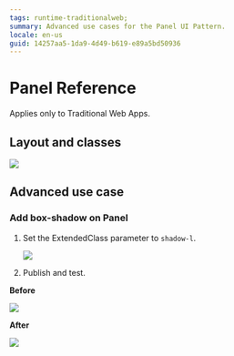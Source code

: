```yaml
---
tags: runtime-traditionalweb; 
summary: Advanced use cases for the Panel UI Pattern.
locale: en-us
guid: 14257aa5-1da9-4d49-b619-e89a5bd50936
---
```


# Panel Reference

<div class="info" markdown="1">

Applies only to Traditional Web Apps.

</div>

## Layout and classes

![](<images/panel-2-diag.png>)

## Advanced use case

### Add box-shadow on Panel

1. Set the ExtendedClass parameter to `shadow-l`.

    ![](<images/panel-3-ss.png>)

1. Publish and test.

**Before**

![](<images/panel-4.png>)

**After**

![](<images/panel-5.png>)
